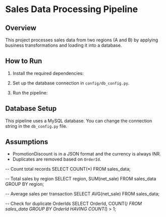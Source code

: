 # Sales Data Processing Pipeline

## Overview
This project processes sales data from two regions (A and B) by applying business transformations and loading it into a database.

## How to Run
1. Install the required dependencies:

2. Set up the database connection in `config/db_config.py`.

3. Run the pipeline:


## Database Setup
This pipeline uses a MySQL database. You can change the connection string in the `db_config.py` file.

## Assumptions
- PromotionDiscount is in a JSON format and the currency is always INR.
- Duplicates are removed based on `OrderId`.

-- Count total records
SELECT COUNT(*) FROM sales_data;

-- Total sales by region
SELECT region, SUM(net_sale) FROM sales_data GROUP BY region;

-- Average sales per transaction
SELECT AVG(net_sale) FROM sales_data;

-- Check for duplicate OrderIds
SELECT OrderId, COUNT(*) FROM sales_data GROUP BY OrderId HAVING COUNT(*) > 1;
